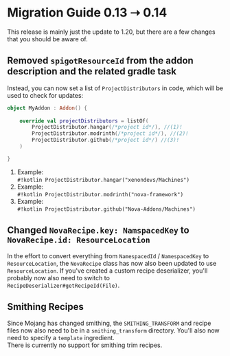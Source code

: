 # Migration Guide 0.13 ➝ 0.14

This release is mainly just the update to 1.20, but there are a few changes that you should be aware of.

## Removed `spigotResourceId` from the addon description and the related gradle task

Instead, you can now set a list of `ProjectDistributors` in code, which will be used to check for updates:

```kotlin title="MyAddon.kt"
object MyAddon : Addon() {
    
    override val projectDistributors = listOf(
        ProjectDistributor.hangar(/*project id*/), //(1)!
        ProjectDistributor.modrinth(/*project id*/), //(2)!
        ProjectDistributor.github(/*project id*/) //(3)!
    )

}
```

1. Example:  
   `#!kotlin ProjectDistributor.hangar("xenondevs/Machines")`
2. Example:  
  `#!kotlin ProjectDistributor.modrinth("nova-framework")`
3. Example:  
  `#!kotlin ProjectDistributor.github("Nova-Addons/Machines")`

## Changed `NovaRecipe.key: NamspacedKey` to `NovaRecipe.id: ResourceLocation`

In the effort to convert everything from `NamespacedId` / `NamespacedKey` to `ResourceLocation`, the `NovaRecipe`
class has now also been updated to use `ResourceLocation`. If you've created a custom recipe deserializer, you'll probably
now also need to switch to `RecipeDeserializer#getRecipeId(File)`.

## Smithing Recipes

Since Mojang has changed smithing, the `SMITHING_TRANSFORM` and recipe files now also need to be in a `smithing_transform`
directory. You'll also now need to specify a `template` ingredient.  
There is currently no support for smithing trim recipes.